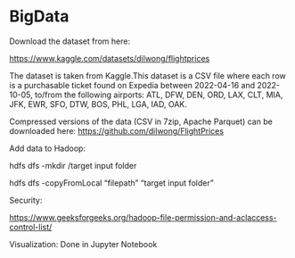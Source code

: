 # BigData

Download the dataset from here:

https://www.kaggle.com/datasets/dilwong/flightprices

The dataset is taken from Kaggle.This dataset is a CSV file where each row is a purchasable ticket found on Expedia between 2022-04-16 and 2022-10-05, to/from the following airports: ATL, DFW, DEN, ORD, LAX, CLT, MIA, JFK, EWR, SFO, DTW, BOS, PHL, LGA, IAD, OAK.

Compressed versions of the data (CSV in 7zip, Apache Parquet) can be downloaded here: https://github.com/dilwong/FlightPrices


Add data to Hadoop:

hdfs dfs -mkdir /target input folder


hdfs dfs -copyFromLocal “filepath”  “target input folder”

Security:

https://www.geeksforgeeks.org/hadoop-file-permission-and-aclaccess-control-list/

Visualization:
Done in Jupyter Notebook

